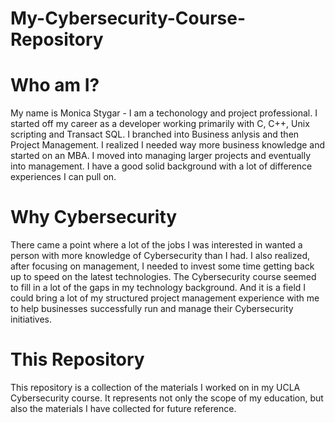 # My-Cybersecurity-Course-Repository

# Who am I?
My name is Monica Stygar - I am a techonology and project professional.  I started off my career as a developer working primarily with C, C++, Unix scripting and Transact SQL. I branched into Business anlysis and then Project Management.  I realized I needed way more business knowledge and started on an MBA. I moved into managing larger projects and eventually into management.  I have a good solid background with a lot of difference experiences I can pull on.

# Why Cybersecurity
There came a point where a lot of the jobs I was interested in wanted a person with more knowledge of Cybersecurity than I had.  I also realized, after focusing on management, I needed to invest some time getting back up to speed on the latest technologies.  The Cybersecurity course seemed to fill in a lot of the gaps in my technology background.  And it is a field I could bring a lot of my structured project management experience with me to help businesses successfully run and manage their Cybersecurity initiatives.

# This Repository
This repository is a collection of the materials I worked on in my UCLA Cybersecurity course.  It represents not only the scope of my education, but also the materials I have collected for future reference.
